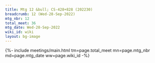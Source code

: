 ```yaml
---
title: Mtg 12 &bull; CS-428+828 (202230)
breadcrumb: 12 (Wed-28-Sep-2022)
mtg_nbr: 12
total_meet: 36
mtg_date: Wed-28-Sep-2022
wiki_id: wiki
layout: bg-image
---
```


{%- include meetings/main.html
    tm=page.total_meet
    mn=page.mtg_nbr
    md=page.mtg_date
    ww=page.wiki_id
-%}
